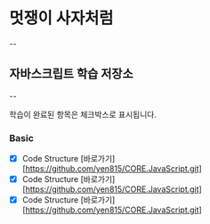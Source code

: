 # 멋쟁이 사자처럼
--
## 자바스크립트 학습 저장소
--

학습이 완료된 항목은 체크박스로 표시됩니다.

### Basic
- [x] Code Structure [바로가기] [https://github.com/yen815/CORE.JavaScript.git]
- [x] Code Structure [바로가기] [https://github.com/yen815/CORE.JavaScript.git]
- [x] Code Structure [바로가기] [https://github.com/yen815/CORE.JavaScript.git]
